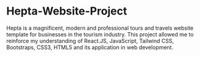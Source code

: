 # Hepta-Website-Project
Hepta is a magnificent, modern and professional tours and travels website template for businesses in the tourism industry. This project allowed me to reinforce my understanding of React.JS, JavaScript, Tailwind CSS, Bootstraps, CSS3, HTML5 and its application in web development.
